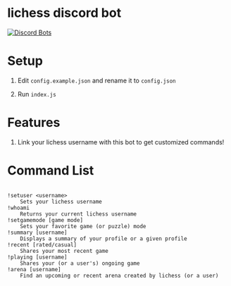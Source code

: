 # lichess discord bot
[![Discord Bots](https://discordbots.org/api/widget/status/490949867657494530.svg)](https://discordbots.org/bot/490949867657494530)

# Setup

1. Edit `config.example.json` and rename it to `config.json`

2. Run `index.js`

# Features

1. Link your lichess username with this bot to get customized commands!

# Command List
```

!setuser <username>
    Sets your lichess username
!whoami
    Returns your current lichess username
!setgamemode [game mode]
    Sets your favorite game (or puzzle) mode
!summary [username]
    Displays a summary of your profile or a given profile
!recent [rated/casual]
    Shares your most recent game
!playing [username]
    Shares your (or a user's) ongoing game
!arena [username]
    Find an upcoming or recent arena created by lichess (or a user)

```
